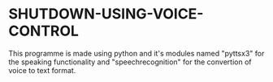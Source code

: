 # SHUTDOWN-USING-VOICE-CONTROL
This programme is made using python and it's modules named "pyttsx3" for the speaking functionality and "speechrecognition" for the convertion of voice to text format.

